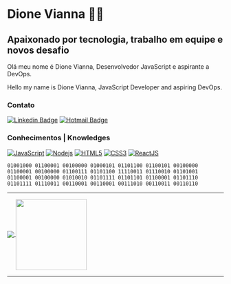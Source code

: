# Dione Vianna :man_technologist:

## Apaixonado por tecnologia, trabalho em equipe e novos desafio

  Olá meu nome é Dione Vianna, Desenvolvedor JavaScript e aspirante a DevOps.
  
  Hello my name is Dione Vianna, JavaScript Developer and aspiring DevOps.

### Contato

[![Linkedin Badge](https://img.shields.io/badge/-Dione%20Vianna-0078D4?labelColor=52575d&logoWidth=17&style=for-the-badge&logo=Linkedin&logoColor=white&link=https://www.linkedin.com/in/dione-vianna/)](https://www.linkedin.com/in/dione-vianna/)
[![Hotmail Badge](https://img.shields.io/badge/-Dione-0078D4?labelColor=52575d&logoWidth=17&style=for-the-badge&logo=microsoft-outlook&logoColor=white&link=mailto:dioneg12@hotmail.com)](mailto:dioneg12@hotmail.com)

### Conhecimentos | Knowledges

[![JavaScript](https://img.shields.io/badge/-JavaScript-263238?style=for-the-badge&logo=javascript&link=https://github.com/Dione-Vianna/realmdb)](https://github.com/Dione-Vianna/realmdb)
[![Nodejs](https://img.shields.io/badge/-Nodejs-263238?style=for-the-badge&logo=Node.js&link=https://github.com/Dione-Vianna/nestjs-typeorm/)](https://github.com/Dione-Vianna/nestjs-typeorm/)
[![HTML5](https://img.shields.io/badge/-HTML5-263238?style=for-the-badge&logo=html5&logoColor=white&link=https://github.com/Dione-Vianna/Doe/)](https://github.com/Dione-Vianna/Doe/)
[![CSS3](https://img.shields.io/badge/-CSS3-263238?style=for-the-badge&logo=css3&link=https://github.com/Dione-Vianna/Doe/)](https://github.com/Dione-Vianna/Doe/)
[![ReactJS](https://img.shields.io/badge/-React-263238?style=for-the-badge&logo=react&link=https://github.com/Dione-Vianna/Doe/)](https://github.com/Dione-Vianna/github-explorer)

```
01001000 01100001 00100000 01000101 01101100 01100101 00100000 
01100001 00100000 01100111 01101100 11110011 01110010 01101001 
01100001 00100000 01010010 01101111 01101101 01100001 01101110 
01101111 01110011 00110001 00110001 00111010 00110011 00110110 
```
---

<p>
  <a href="https://github.com/dione-vianna/github-readme-stats">
    <img
      align="center"
      src="https://github-readme-stats.vercel.app/api/top-langs/?username=dione-vianna&layout=compact&theme=tokyonight"
    />
  </a>
  <a href="https://github.com/dione-vianna/github-readme-stats">
    <img
      align="center"
      height="165"
      src="https://github-readme-stats.vercel.app/api?username=dione-vianna&layout=compact&theme=tokyonight"
    />
  </a>
</p>

---
